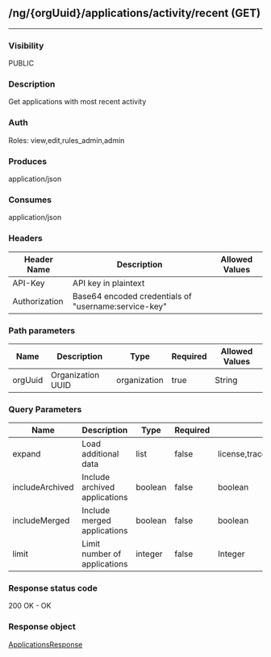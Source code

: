 ## /ng/{orgUuid}/applications/activity/recent (GET)
---
### Visibility
PUBLIC
### Description
Get applications with most recent activity
### Auth
Roles: view,edit,rules_admin,admin
### Produces
application/json
### Consumes
application/json
### Headers
| Header Name | Description | Allowed Values |
| ----------- | ----------- | ----------- |
| API-Key | API key in plaintext |  |
| Authorization | Base64 encoded credentials of &quot;username:service-key&quot; |  |
### Path parameters
| Name | Description | Type | Required | Allowed Values |
| ----------- | ----------- | ----------- | ----------- | ----------- |
| orgUuid | Organization UUID | organization | true | String |
### Query Parameters
| Name | Description | Type | Required | Allowed Values |
| ----------- | ----------- | ----------- | ----------- | ----------- |
| expand | Load additional data | list | false | license,trace_breakdown,scores,coverage,skip_links |
| includeArchived | Include archived applications | boolean | false | boolean |
| includeMerged | Include merged applications | boolean | false | boolean |
| limit | Limit number of applications | integer | false | Integer |
### Response status code
200 OK - OK
### Response object
[ApplicationsResponse](<../../objects/ApplicationsResponse.md>)
